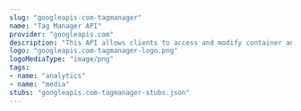 ```yaml
---
slug: "googleapis-com-tagmanager"
name: "Tag Manager API"
provider: "googleapis.com"
description: "This API allows clients to access and modify container and tag configuration."
logo: "googleapis.com-tagmanager-logo.png"
logoMediaType: "image/png"
tags:
- name: "analytics"
- name: "media"
stubs: "googleapis.com-tagmanager-stubs.json"
---
```

